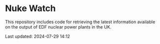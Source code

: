 # Nuke Watch

This repository includes code for retrieving the latest information available on the output of EDF nuclear power plants in the UK.

Last updated: 2024-07-29 14:12